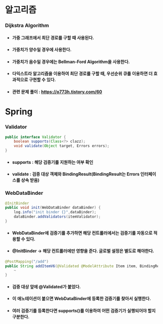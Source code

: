 # 알고리즘
### Dijkstra Algorithm
* #### 가중 그래프에서 최단 경로를 구할 때 사용된다.
* #### 가중치가 양수일 경우에 사용한다.
* #### 가중치가 음수일 경우에는 Bellman-Ford Algorithm을 사용한다.
* #### 다익스트라 알고리즘을 이용하여 최단 경로를 구할 때, 우선순위 큐를 이용하면 더 효과적으로 구현할 수 있다.
* #### 관련 문제 풀이 : https://o773h.tistory.com/60

# Spring
### Validator
```java
public interface Validator {
    boolean supports(Class<?> clazz);
    void validate(Object target, Errors errors);
}
```
* #### supports : 해당 검증기를 지원하는 여부 확인
* #### validate : 검증 대상 객체와 BindingResult(BindingResult는 Errors 인터페이스를 상속 받음)

### WebDataBinder
```java
@InitBinder
public void init(WebDataBinder dataBinder) {
    log.info("init binder {}",dataBinder);
    dataBinder.addValidators(itemValidator);
}
```
* #### WebDataBinder에 검증기를 추가하면 해당 컨트롤러에서는 검증기를 자동으로 적용할 수 있다.
* #### @InitBinder -> 해당 컨트롤러에만 영향을 준다. 글로벌 설정은 별도로 해야한다.

```java
@PostMapping("/add")
public String addItemV6(@Validated @ModelAttribute Item item, BindingResult bindingResult, RedirectAttributes redirectAttributes) {
    ~
}
```
* #### 검증 대상 앞에 @Validated가 붙었다.
* #### 이 애노테이션이 붙으면 WebDataBinder에 등록한 검증기를 찾아서 실행한다.
* #### 여러 검증기를 등록한다면 supports()를 이용하여 어떤 검증기가 실행되어야 할지 구분한다.